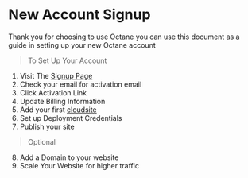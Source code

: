 New Account Signup
==================

Thank you for choosing to use Octane you can use this document as a guide in setting up your new Octane account

> To Set Up Your Account

 1. Visit The [Signup Page](http://my.gearhost.com/Account/Signup)
 2. Check your email for activation email
 3. Click Activation Link
 4. Update Billing Information
 5. Add your first [cloudsite](http://my.gearhost.com/CloudSite)
 6. Set up Deployment Credentials
 7. Publish your site
 
> Optional

 8. Add a Domain to your website
 9. Scale Your Website for higher traffic
 
